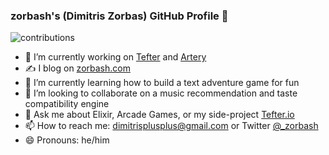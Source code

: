 ### zorbash's (Dimitris Zorbas) GitHub Profile 👋

![contributions](https://github-readme-stats.vercel.app/api?username=zorbash&count_private=true&custom_title=GitHub%20Stats&show_icons=true&theme=cobalt)

- 🔭 I’m currently working on [Tefter](https://tefter.io) and [Artery](https://artery.ltd)
- ✍️ I blog on [zorbash.com](zorbash.com)
- 🌱 I’m currently learning how to build a text adventure game for fun
- 👯 I’m looking to collaborate on a music recommendation and taste compatibility engine
- 💬 Ask me about Elixir, Arcade Games, or my side-project [Tefter.io](https://tefter.io)
- 📫 How to reach me: dimitrisplusplus@gmail.com or Twitter [@_zorbash](twitter.com/_zorbash)
- 😄 Pronouns: he/him
